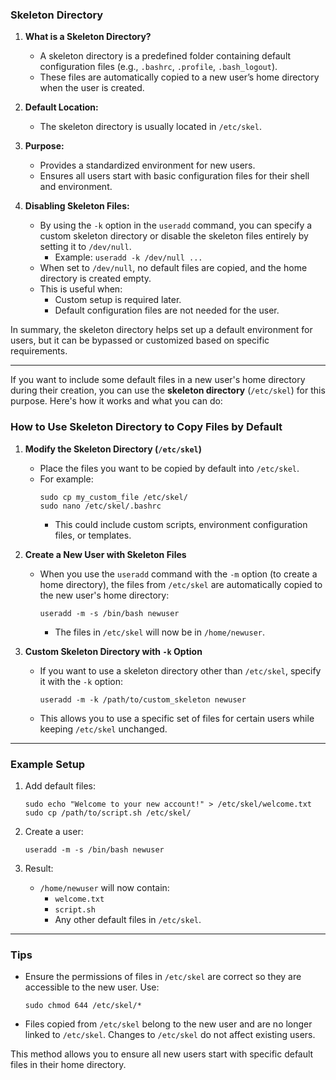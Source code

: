### Skeleton Directory

1. **What is a Skeleton Directory?**  
   - A skeleton directory is a predefined folder containing default configuration files (e.g., `.bashrc`, `.profile`, `.bash_logout`).
   - These files are automatically copied to a new user’s home directory when the user is created.

2. **Default Location:**  
   - The skeleton directory is usually located in `/etc/skel`.

3. **Purpose:**  
   - Provides a standardized environment for new users.
   - Ensures all users start with basic configuration files for their shell and environment.

4. **Disabling Skeleton Files:**  
   - By using the `-k` option in the `useradd` command, you can specify a custom skeleton directory or disable the skeleton files entirely by setting it to `/dev/null`.
     - Example: `useradd -k /dev/null ...`
   - When set to `/dev/null`, no default files are copied, and the home directory is created empty.
   - This is useful when:
     - Custom setup is required later.
     - Default configuration files are not needed for the user. 

In summary, the skeleton directory helps set up a default environment for users, but it can be bypassed or customized based on specific requirements.

---

If you want to include some default files in a new user's home directory during their creation, you can use the **skeleton directory** (`/etc/skel`) for this purpose. Here's how it works and what you can do:

### **How to Use Skeleton Directory to Copy Files by Default**

1. **Modify the Skeleton Directory (`/etc/skel`)**  
   - Place the files you want to be copied by default into `/etc/skel`.  
   - For example:
     ```
     sudo cp my_custom_file /etc/skel/
     sudo nano /etc/skel/.bashrc
     ```
     - This could include custom scripts, environment configuration files, or templates.

2. **Create a New User with Skeleton Files**  
   - When you use the `useradd` command with the `-m` option (to create a home directory), the files from `/etc/skel` are automatically copied to the new user's home directory:
     ```
     useradd -m -s /bin/bash newuser
     ```
     - The files in `/etc/skel` will now be in `/home/newuser`.

3. **Custom Skeleton Directory with `-k` Option**  
   - If you want to use a skeleton directory other than `/etc/skel`, specify it with the `-k` option:
     ```
     useradd -m -k /path/to/custom_skeleton newuser
     ```
   - This allows you to use a specific set of files for certain users while keeping `/etc/skel` unchanged.

---

### **Example Setup**
1. Add default files:
   ```
   sudo echo "Welcome to your new account!" > /etc/skel/welcome.txt
   sudo cp /path/to/script.sh /etc/skel/
   ```

2. Create a user:
   ```
   useradd -m -s /bin/bash newuser
   ```

3. Result:
   - `/home/newuser` will now contain:
     - `welcome.txt`
     - `script.sh`
     - Any other default files in `/etc/skel`.

---

### **Tips**
- Ensure the permissions of files in `/etc/skel` are correct so they are accessible to the new user. Use:
  ```
  sudo chmod 644 /etc/skel/*
  ```
- Files copied from `/etc/skel` belong to the new user and are no longer linked to `/etc/skel`. Changes to `/etc/skel` do not affect existing users.

This method allows you to ensure all new users start with specific default files in their home directory.
